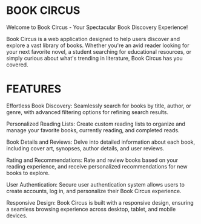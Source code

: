 # BOOK CIRCUS

Welcome to Book Circus - Your Spectacular Book Discovery Experience!

Book Circus is a web application designed to help users discover and explore a vast library of books. Whether you're an avid reader looking for your next favorite novel, a student searching for educational resources, or simply curious about what's trending in literature, Book Circus has you covered.

# FEATURES

Effortless Book Discovery: Seamlessly search for books by title, author, or genre, with advanced filtering options for refining search results.

Personalized Reading Lists: Create custom reading lists to organize and manage your favorite books, currently reading, and completed reads.

Book Details and Reviews: Delve into detailed information about each book, including cover art, synopses, author details, and user reviews.

Rating and Recommendations: Rate and review books based on your reading experience, and receive personalized recommendations for new books to explore.

User Authentication: Secure user authentication system allows users to create accounts, log in, and personalize their Book Circus experience.

Responsive Design: Book Circus is built with a responsive design, ensuring a seamless browsing experience across desktop, tablet, and mobile devices.
